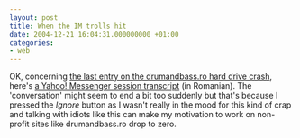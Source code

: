 ```yaml
---
layout: post
title: When the IM trolls hit
date: 2004-12-21 16:04:31.000000000 +01:00
categories:
- web
---
```

OK, concerning <a href="http://rusiczki.net/2004/12/17/hard-drive-crash/">the last entry on the drumandbass.ro hard drive crash</a>, here's <a href="https://content.rusiczki.net/blogstuff/yahoo_messenger_transcript.txt">a Yahoo! Messenger session transcript</a> (in Romanian). The 'conversation' might seem to end a bit too suddenly but that's because I pressed the <em>Ignore</em> button as I wasn't really in the mood for this kind of crap and talking with idiots like this can make my motivation to work on non-profit sites like drumandbass.ro drop to zero.
